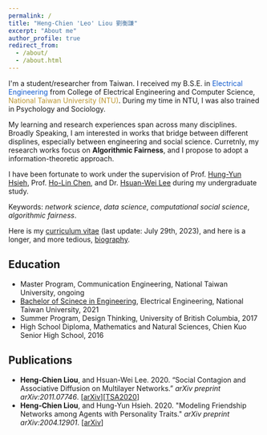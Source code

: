 ```yaml
---
permalink: /
title: "Heng-Chien 'Leo' Liou 劉衡謙"
excerpt: "About me"
author_profile: true
redirect_from: 
  - /about/
  - /about.html
---
```

I'm a student/researcher from Taiwan. I received my B.S.E. in <span style="color:#135ccf;">Electrical Engineering</span> from College of Electrical Engineering and Computer Science, <span style="color:#bc9631;">National Taiwan University (NTU)</span>. During my time in NTU, I was also trained in Psychology and Sociology.  

My learning and research experiences span across many disciplines. Broadly Speaking, I am interested in works that bridge between different displines, especially between engineering and social science. Curretnly, my research works focus on **Algorithmic Fairness**, and I propose to adopt a information-theoretic approach. 

I have been fortunate to work under the supervision of Prof. <a href="http://ccf.ee.ntu.edu.tw/~hyhsieh/" target="_blank">Hung-Yun Hsieh</a>, Prof. <a href="https://www.ee.ntu.edu.tw/profile1.php?id=100129" target="_blank">Ho-Lin Chen</a>, and Dr. <a href="https://sites.google.com/view/hsuanweilee/" target="_blank">Hsuan-Wei Lee</a> during my undergraduate study. 

Keywords: *network science*, *data science*, *computational social science*, *algorithmic fairness*. 

Here is my <a href="/files/CV20230729.pdf" target="_blank">curriculum vitae</a> (last update: July 29th, 2023), and here is a longer, and more tedious, [biography](/longbio/). 

## Education

<!---
| Degree                             | Major                          | Institute                      |
| ---------------------------------- | ------------------------------ | ------------------------------ |
| Bachelor of Scinece in Engineering | Electrical Engineering         | National Taiwan University     |
| Summer Program                     | Design Thinking                | University of British Columbia |
| High School Diploma                | Mathematic and Natural Science | Chien Kuo Senior High School   |

| ------- | ------- | ------------- |
| Bachelor of Scinece in Engineering | Electrical Engineering | National Taiwan University |
| Summer Program | Design Thinking | University of British Columbia |
| High School Diploma | Mathematic and Natural Science | Chien Kuo Senior High School |
-->

* Master Program, Communication Engineering, National Taiwan University, ongoing
* [Bachelor of Scinece in Engineering](/files/education/NTUEE_BSEdiploma_english_enc.pdf), Electrical Engineering, National Taiwan University, 2021
* Summer Program, Design Thinking, University of British Columbia, 2017
* High School Diploma, Mathematics and Natural Sciences, Chien Kuo Senior High School, 2016

## Publications 
* **Heng-Chien Liou**, and Hsuan-Wei Lee. 2020. “Social Contagion and Associative Diffusion on Multilayer Networks.” *arXiv preprint arXiv:2011.07746*. \[[arXiv](https://arxiv.org/abs/2011.07746)\]\[[TSA2020](/files/slides/TSA2020slide_1129.pdf)\]
* **Heng-Chien Liou**, and Hung-Yun Hsieh. 2020. "Modeling Friendship Networks among Agents with Personality Traits." *arXiv preprint arXiv:2004.12901*. \[[arXiv](https://arxiv.org/abs/2004.12901)\]
<!---
## Trivia

1. In my not-so-leisure time, I would devote my time to the following topics, mostly in the form of reading: 
   * Math and Physics
   * Philosophy: politcal philosophy, epistemology, and philosophy of science
   * Psychology and Psychotherapy: especially critical psychology and other nonmainstream approaches
   * Sociology: theory and some emerging topics, such as emotion and friendship
2. This website is currently designed with the color used in the [Penn logo](https://branding.web-resources.upenn.edu/elements-penn-logo).
-->

